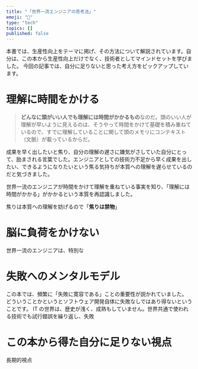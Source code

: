 ```yaml
---
title: "「世界一流エンジニアの思考法」"
emoji: "🙆"
type: "tech"
topics: []
published: false
---
```


本書では、生産性向上をテーマに掲げ、その方法について解説されています。自分は、この本から生産性向上だけでなく、技術者としてマインドセットを学びました。
今回の記事では、自分に足りないと思った考え方をピックアップしています。

# 理解に時間をかける

> **どんなに頭がいい人でも理解には時間がかかるもの**なのだ。頭のいい人が理解が早いように見えるのは、そうやって時間をかけて基礎を積み重ねているので、すでに理解していることに関して頭のメモリにコンテキスト（文脈）が載っているからだ。

成果を早く出したいと焦り、自分の理解の遅さに嫌気がさしていた自分にとって、励まされる言葉でした。エンジニアとしての技術力不足から早く成果を出したい、できるようになりたいという焦る気持ちが本質への理解を遅らせているのだと気づきました。

世界一流のエンジニアが時間をかけて理解を重ねている事実を知り、「理解には時間がかかる」がかかるという本質を再認識しました。

焦りは本質への理解を妨げるので「**焦りは禁物**」

# 脳に負荷をかけない

世界一流のエンジニアは、特別な

# 失敗へのメンタルモデル

この本では、頻繁に「失敗に寛容である」ことの重要性が説かれていました。
どういうことかというとソフトウェア開発自体に失敗なしではあり得ないということです。
IT の世界は、歴史が浅く、成熟もしていません。世界共通で使われる技術でも試行錯誤を繰り返し、失敗

# この本から得た自分に足りない視点

長期的視点
